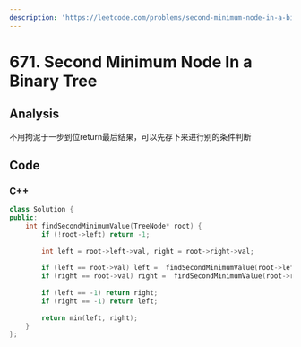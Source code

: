 ```yaml
---
description: 'https://leetcode.com/problems/second-minimum-node-in-a-binary-tree/'
---
```


# 671. Second Minimum Node In a Binary Tree

## Analysis

不用拘泥于一步到位return最后结果，可以先存下来进行别的条件判断

## Code

### C++ 

```cpp
class Solution {
public: 
    int findSecondMinimumValue(TreeNode* root) {
        if (!root->left) return -1;
        
        int left = root->left->val, right = root->right->val;
        
        if (left == root->val) left =  findSecondMinimumValue(root->left);
        if (right == root->val) right =  findSecondMinimumValue(root->right);
        
        if (left == -1) return right;
        if (right == -1) return left;
        
        return min(left, right);
    }
};
```


